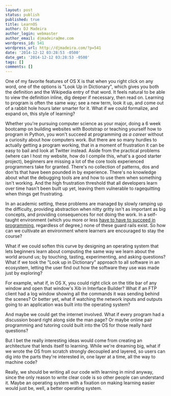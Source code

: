 ```yaml
---
layout: post
status: publish
published: true
title: LearnOS
author: DJ Madeira
author_login: webmaster
author_email: djmadeira@me.com
wordpress_id: 541
wordpress_url: http://djmadeira.com/?p=541
date: '2014-12-12 03:28:53 -0500'
date_gmt: '2014-12-12 03:28:53 -0500'
tags: []
comments: []
---
```

One of my favorite features of OS X is that when you right click on any word, one of the options is "Look Up in Dictionary", which gives you both the definition and the Wikipedia entry of that word. It feels natural to be able to view the definition inline, dig deeper if necessary, then read on. Learning to program is often the same way; see a new term, look it up, and come out of a rabbit hole hours later smarter for it. What if we could formalize, and expand on, this style of learning?

Whether you're pursuing computer science as your major, doing a 6 week bootcamp on building websites with Bootstrap or teaching yourself how to program in Python, you won't succeed at programming <em>as a career</em> without a curiosity about how computers work. But there are so many hurdles to actually getting a program working, that in a moment of frustration it can be easy to bail and look at Twitter instead. Aside from the practical problems (where can I host my website, how do I compile this, what's a good starter project), beginners are missing a lot of the core tools experienced programmers take for granted. There's no collection of patterns, dos and don'ts that have been pounded in by experience. There's no knowledge about what the debugging tools are and how to use them when something isn't working. And the high frustration threshold that all developers learn over time hasn't been built up yet, leaving them vulnerable to ragequitting when things get frustrating.

In an academic setting, these problems are managed by slowly ramping up the difficulty, providing abstraction when nitty gritty isn't as important as big concepts, and providing consequences for not doing the work. In a self-taught environment (which you more or less <a href="http://www.npr.org/blogs/money/2014/10/21/357629765/when-women-stopped-coding">have to have to succeed in programming</a>, regardless of degree,) none of these guard rails exist. So how can we cultivate an environment where learners are encouraged to stay the course?

What if we could soften this curve by designing an operating system that lets beginners learn about computing the same way we learn about the world around us; by touching, tasting, experimenting, and asking questions? What if we took the "Look up in Dictionary" approach to all software in an ecosystem, letting the user find out how the software they use was made just by exploring?

For example, what if, in OS X, you could right click on the title bar of any window and open that window's Xib in Interface Builder? What if an FTP client had a log window showing all the commands it was sending behind the scenes? Or better yet, what if watching the network inputs and outputs going to an application was built into the operating system?

And maybe we could get the internet involved. What if every program had a discussion board right along side the man page? Or maybe online pair programming and tutoring could built into the OS for those really hard questions?

But I bet the really interesting ideas would come from creating an architecture that lends itself to learning. While we're dreaming big, what if we wrote the OS from scratch strongly decoupled and layered, so users can dig into the parts they're interested in, one layer at a time, all the way to machine code?

Really, we should be writing all our code with learning in mind anyway, since the only reason to write clear code is so other people can understand it. Maybe an operating system with a fixation on making learning easier would just be, well, a better operating system.
